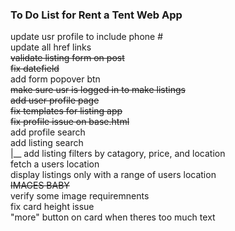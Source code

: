 ### To Do List for Rent a Tent Web App  


update usr profile to include phone #  
update all href links  
~~validate listing form on post~~  
~~fix datefield~~  
add form popover btn  
~~make sure usr is logged in to make listings~~  
~~add user profile page~~  
~~fix templates for listing app~~  
~~fix profile issue on base.html~~  
add profile search  
add listing search  
       |__ add listing filters by catagory, price, and location  
fetch a users location  
display listings only with a range of users location   
~~IMAGES BABY~~    
verify some image requiremnents  
fix card height issue  
"more" button on card when theres too much text  


